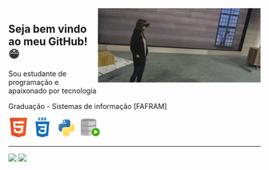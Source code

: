<img src = 'Virtual Reality GIF.gif' width = "325px" align = right>

## Seja bem vindo ao meu GitHub! 😁
Sou estudante de programação e apaixonado por tecnologia

Graduação - Sistemas de informação [FAFRAM]
<div>
  <img src="https://github.com/devicons/devicon/blob/master/icons/html5/html5-original.svg" title="HTML5" alt="HTML" width="40" height="40"/>&nbsp;
  <img src="https://github.com/devicons/devicon/blob/master/icons/css3/css3-plain-wordmark.svg" title="CSS3" alt="CSS" width="40" height="40"/>&nbsp;
  <img src="https://github.com/devicons/devicon/blob/master/icons/python/python-original.svg" title="Python" alt="Python" width="40" height="40"/>&nbsp;
  <img src="https://github.com/devicons/devicon/blob/master/icons/sqldeveloper/sqldeveloper-original.svg" title="SQL" alt="SQL" width="40" height="40"/>&nbsp;
</div>

---

<div>
  <div align = "left">
<img height = "101em" src="https://github-readme-stats.vercel.app/api/top-langs/?username=kauaguerrero&show_icons=true&theme=highcontrast&count_private=true"/>
<img height = "125em" src="https://github-readme-stats.vercel.app/api?username=kauaguerrero&show_icons=true&show_icons=true&theme=highcontrast&count_private=true" />
</div>
</div>

